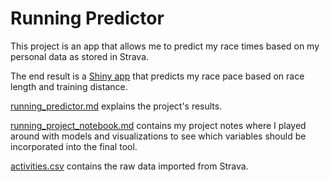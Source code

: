 # Running Predictor

This project is an app that allows me to predict my race times based on my personal data as stored in Strava.

The end result is a [Shiny app](https://github.com/jamesphare/running_predictor/blob/master/running_predictor/app.R) that predicts my race pace based on race length and training distance. 

[running_predictor.md](https://github.com/jamesphare/running_predictor/blob/master/running_predictor.md) explains the project's results.

[running_project_notebook.md](https://github.com/jamesphare/running_predictor/blob/master/running_project_notebook.md) contains my project notes where I played around with models and visualizations to see which variables should be incorporated into the final tool.

[activities.csv](https://github.com/jamesphare/running_predictor/blob/master/activities.csv) contains the raw data imported from Strava.
